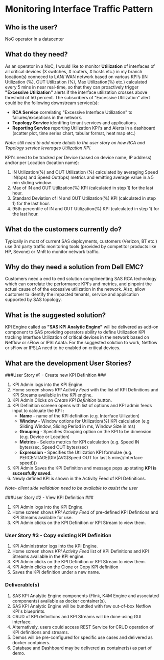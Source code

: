 
Monitoring Interface Traffic Pattern
==============================================================


Who is the user?
---------------------
NoC operator in a datacenter



What do they need?
---------------------
As an operator in a NoC, I would like to monitor **Utilization** of interfaces of all critical devices  (X switches, X routers, X hosts etc.)  in my branch location(s) conneced to LAN/ WAN network based on various KPI’s (IN Utilization (%), OUT Utilization (%), Max Utilization(%) etc.) calculated every 5 mins in near real-time, so that they can proactively trigger **"Excessive Utilization"** alerts if the interface utilization crosses above threshold of 50 percent. The subscribers of "Excessive Utilization" alert could be the following downstream service(s):

- **RCA Service** correlating  "Excessive Interface Utilization" to failures/exceptions in the network. 
- **Topology Service** identifing tenant services and applications.  
- **Reporting Service** reporting Utilization KPI's and Alerts in a dashboard (scatter plot, time series chart, tabular format, heat map etc.)


*Note: still need to add more details to the user story on how RCA and Topology service leverages Utilization KPI.*

KPI's need to be tracked per Device (based on device name, IP address) and/or per Location (location name):

1. IN Utilization(%) and OUT Utilization (%) calculated by averaging Speed IN(bps) and Speed Out(bps) metrics and emitting average value in a  5 min sliding window.
2. Max of IN and OUT Utilization(%) KPI (calculated in step 1) for the last hour.
3. Standard Deviation of IN and OUT Utilization(%) KPI (calculated in step 1) for the last hour.
4. 95th percentile of IN and OUT Utilization(%) KPI (calculated in step 1) for the last hour.

What do the customers currently do?
--------------------------

Typically in most of current SAS deployments, customers (Verizon, BT etc.) use 3rd party traffic monitoring tools  (provided by competitor products like HP, Sevone) or MnR to monitor network traffic. 





Why do they need a solution from Dell EMC?
---------------------
Customers need a end to end solution complimenting SAS RCA technology which can correlate the performance KPI's and metrics, and pinpoint the actual cause of  of the excessive utilization in the network. Also, allow customer to identify the impacted tenants, service and application supported by SAS topology.



What is the suggested solution?
--------------------------------

KPI Engine called as **"SAS KPI Analytic Engine"** will be delivered as  add-on component to SAS providing operators ability to define Utilization KPI tracking Interface Utilization of critical devices in the network based on Netflow or sFlow or IPSLAdata. For the suggested solution to work, Netflow or sFlow or IPSLA need to be enabled on critical devices.


What are the development User Stories? 
----------------------------

###User Story #1 - Create new KPI Definition ###

1. KPI Admin logs into the KPI Engine.
2. Home screen shows *KPI Activity Feed* with the list of KPI Definitions and KPI Streams available in the KPI engine.
2. KPI Admin Clicks on *Create KPI Definition* button.
3. KPI Definition screeen opens with list of options  and KPI admin feeds input to calcuate the KPI : 
      - **Name** - name of the KPI definition (e.g. Interface Uilization)
      - **Window** - Window options for Utilization(%) KPI calculation (e.g Sliding Window, Sliding Period in ms, Window Size in ms)
      - **Grouping** - Specifies Grouping option on the KPI to be dimension (e.g. Device or Location)
      - **Metrics** - Selects metrics for KPI calculation (e.g. Speed IN bytes/sec, Speed OUT bytes/sec)
      - **Expression** - Specifies the Utilization KPI formulae (e.g. PERCENTAGE(DIV(AVG(Speed OUT for last 5 mins)/Interface speed)))
4. KPI Admin Saves the KPI Definition and message pops up stating **KPI is sucessfully saved**.
5. Newly defined KPI is shown in the Activity Feed of KPI Definitions.

*Note- client side validation need to be available to assist the user*

###User Story #2 - View KPI Definition ###
1. KPI Admin logs into the KPI Engine.
2. Home screen shows *KPI Activity Feed* of pre-defined KPI Defintions and KPI Streams available for use.
3. KPI Admin clicks on the KPI Definition or KPI Stream to view them.


### User Story #3 - Copy existing KPI Definition ###
1. KPI Administrator logs into the KPI Engine.
2. Home screen shows *KPI Activity Feed* list of KPI Definitions and KPI Streams available in the KPI engine.
3. KPI Admin clicks on the KPI Definition or KPI Stream to view them.
4. KPI Admin clicks on the Clone or Copy KPI definition 
5. Saves the KPI definition under a new name.

### Deliverable(s) ###

1. SAS KPI Analytic Engine components (Flink, K4M Engine and associated components) available as docker container(s).
2. SAS KPI Analytic Engine will be bundled with few out-of-box Netflow KPI's blueprints.
3. CRUD of KPI definitions and KPI Streams will be done using GUI interface.
4. Alternatively, users could access REST Service for CRUD operation of KPI definitions and streams.
5. Demos will be pre-configured for specific use cases and delivered as docker containers.
6. Database and Dashboard may be delivered as container(s) as part of demo.




